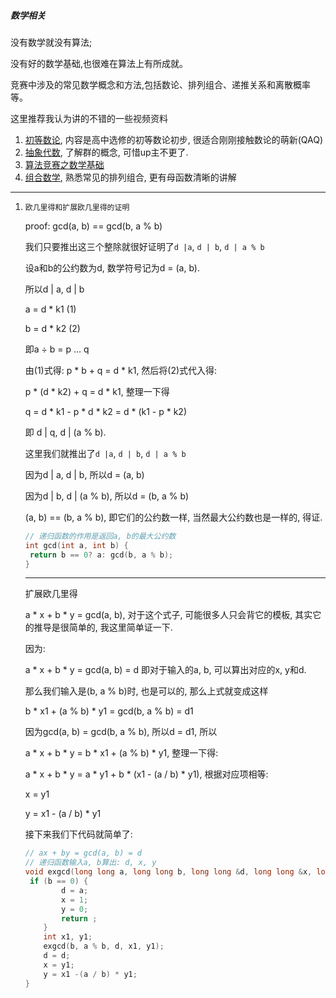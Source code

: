 ##### 数学相关

没有数学就没有算法;

没有好的数学基础,也很难在算法上有所成就。

竞赛中涉及的常见数学概念和方法,包括数论、排列组合、递推关系和离散概率等。

这里推荐我认为讲的不错的一些视频资料

1. [初等数论](https://www.bilibili.com/video/av23752897/), 内容是高中选修的初等数论初步, 很适合刚刚接触数论的萌新(QAQ)
2. [抽象代数](https://www.bilibili.com/video/av22685954), 了解群的概念, 可惜up主不更了.
3. [算法竞赛之数学基础](https://www.bilibili.com/video/av71378144?p=1)
4. [组合数学](https://www.bilibili.com/video/av22736338?p=23), 熟悉常见的排列组合, 更有母函数清晰的讲解

---

1. `欧几里得和扩展欧几里得的证明`

   proof: gcd(a, b) == gcd(b, a % b)

   我们只要推出这三个整除就很好证明了`d |a`, `d | b`, `d | a % b`

   设a和b的公约数为d, 数学符号记为d = (a, b).

   所以d | a, d | b

   a = d * k1        (1)

   b = d * k2        (2)

   即a ÷ b = p ... q

   由(1)式得: p * b + q = d * k1, 然后将(2)式代入得:

   p * (d * k2) + q = d * k1, 整理一下得

   q = d * k1 - p * d * k2 = d * (k1 - p * k2)

   即 d | q, d | (a % b).

   这里我们就推出了`d |a`, `d | b`, `d | a % b`

   因为d | a, d | b, 所以d = (a, b)

   因为d | b, d | (a % b), 所以d = (b, a % b)

   (a, b) == (b, a % b), 即它们的公约数一样, 当然最大公约数也是一样的, 得证.

   ```c++
   // 递归函数的作用是返回a, b的最大公约数
   int gcd(int a, int b) {
   	return b == 0? a: gcd(b, a % b);
   }
   ```

   ---

   扩展欧几里得

   a * x + b * y = gcd(a, b), 对于这个式子, 可能很多人只会背它的模板, 其实它的推导是很简单的, 我这里简单证一下.

   因为: 

   a * x + b * y = gcd(a, b) = d 即对于输入的a, b, 可以算出对应的x, y和d. 

   那么我们输入是(b, a % b)时, 也是可以的, 那么上式就变成这样

   b * x1 + (a % b) * y1 = gcd(b, a % b) = d1

   因为gcd(a, b) = gcd(b, a % b), 所以d = d1, 所以

   a * x + b * y = b * x1 + (a % b) * y1, 整理一下得:

   a * x + b * y = a * y1 + b * (x1 - (a / b) * y1), 根据对应项相等:

   x = y1

   y = x1 - (a / b) * y1

   接下来我们下代码就简单了:

   ```c++
   // ax + by = gcd(a, b) = d
   // 递归函数输入a, b算出: d, x, y
   void exgcd(long long a, long long b, long long &d, long long &x, long long &y) {
   	if (b == 0) {
           d = a;
           x = 1;
           y = 0;
           return ;
       }
       int x1, y1;
       exgcd(b, a % b, d, x1, y1);
       d = d;
       x = y1;
       y = x1 -(a / b) * y1;
   }
   ```

   
